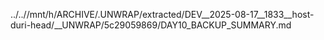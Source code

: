 ../..//mnt/h/ARCHIVE/.UNWRAP/extracted/DEV__2025-08-17__1833__host-duri-head/__UNWRAP/5c29059869/DAY10_BACKUP_SUMMARY.md